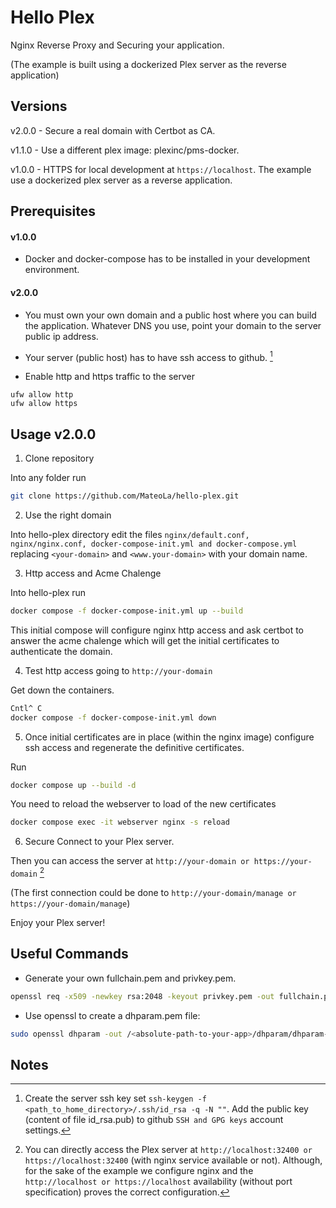 # Hello Plex

Nginx Reverse Proxy and Securing your application.

(The example is built using a dockerized Plex server as the reverse application)

## Versions

v2.0.0 - Secure a real domain with Certbot as CA.

v1.1.0 - Use a different plex image: plexinc/pms-docker.

v1.0.0 - HTTPS for local development at ```https://localhost```. The example use a dockerized plex server as a reverse application.

## Prerequisites

#### v1.0.0

* Docker and docker-compose has to be installed in your development environment.

#### v2.0.0

* You must own your own domain and a public host where you can build the application. Whatever DNS you use, point your domain to the server public ip address.

* Your server (public host) has to have ssh access to github. [^Nt1]

* Enable http and https traffic to the server

```
ufw allow http
ufw allow https
```

## Usage v2.0.0

1) Clone repository 

Into any folder run

```bash
git clone https://github.com/MateoLa/hello-plex.git
```

2) Use the right domain

Into hello-plex directory edit the files ```nginx/default.conf, nginx/nginx.conf, docker-compose-init.yml and docker-compose.yml``` replacing ```<your-domain>``` and ```<www.your-domain>``` with your domain name.

3) Http access and Acme Chalenge

Into hello-plex run

```bash
docker compose -f docker-compose-init.yml up --build
```

This initial compose will configure nginx http access and ask certbot to answer the acme chalenge which will get the initial certificates to authenticate the domain.

4) Test http access going to ```http://your-domain```

Get down the containers. 

```bash
Cntl^ C
docker compose -f docker-compose-init.yml down
```

5) Once initial certificates are in place (within the nginx image) configure ssh access and regenerate the definitive certificates.

Run

```bash
docker compose up --build -d
```

You need to reload the webserver to load of the new certificates

```bash
docker compose exec -it webserver nginx -s reload
```

6) Secure Connect to your Plex server. 

Then you can access the server at ```http://your-domain or https://your-domain``` [^Nt2]

(The first connection could be done to ```http://your-domain/manage or https://your-domain/manage```)

Enjoy your Plex server!

## Useful Commands

* Generate your own fullchain.pem and privkey.pem.
```sh
openssl req -x509 -newkey rsa:2048 -keyout privkey.pem -out fullchain.pem -sha256 -days 3650 -nodes -subj "/C=XX/ST=stateName/L=cityName/O=companyName/OU=companySectionName/CN=Hostname"
```

* Use openssl to create a dhparam.pem file:
```sh
sudo openssl dhparam -out /<absolute-path-to-your-app>/dhparam/dhparam-2048.pem 2048
```

## Notes

[^Nt1]: Create the server ssh key set ```ssh-keygen -f <path_to_home_directory>/.ssh/id_rsa -q -N ""```. Add the public key (content of file id_rsa.pub) to github ```SSH and GPG keys``` account settings.

[^Nt2]: You can directly access the Plex server at ```http://localhost:32400 or https://localhost:32400``` (with nginx service available or not). Although, for the sake of the example we configure nginx and the ```http://localhost or https://localhost``` availability (without port specification) proves the correct configuration.
